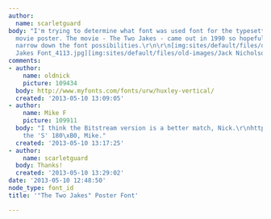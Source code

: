 ```yaml
---
author:
  name: scarletguard
body: "I'm trying to determine what font was used font for the typesetting on this
  movie poster. The movie - The Two Jakes - came out in 1990 so hopefully that should
  narrow down the font possibilities.\r\n\r\n[img:sites/default/files/old-images/Two
  Jakes Font_4113.jpg][img:sites/default/files/old-images/Jack Nicholson_6246.jpg]"
comments:
- author:
    name: oldnick
    picture: 109434
  body: http://www.myfonts.com/fonts/urw/huxley-vertical/
  created: '2013-05-10 13:09:05'
- author:
    name: Mike F
    picture: 109911
  body: "I think the Bitstream version is a better match, Nick.\r\nhttp://old.myfonts.com/fonts/bitstream/huxley-vertical/\r\n\r\nRotate
    the 'S' 180\xB0, Mike."
  created: '2013-05-10 13:17:25'
- author:
    name: scarletguard
  body: Thanks!
  created: '2013-05-10 13:29:02'
date: '2013-05-10 12:48:50'
node_type: font_id
title: '"The Two Jakes" Poster Font'

---
```

